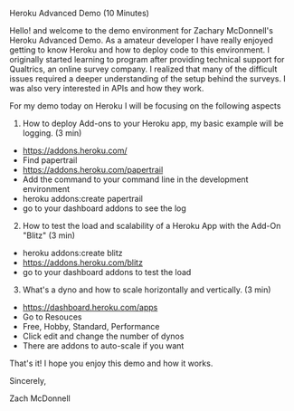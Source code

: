 Heroku Advanced Demo (10 Minutes)

Hello! and welcome to the demo environment for Zachary McDonnell's Heroku Advanced Demo.
As a amateur developer I have really enjoyed getting to know Heroku and how to deploy code to this environment.
I originally started learning to program after providing technical support for Qualtrics, an online survey company. I realized that many of the difficult issues required a deeper understanding of the setup behind the surveys. I was also very interested in APIs and how they work.


For my demo today on Heroku I will be focusing on the following aspects

1) How to deploy Add-ons to your Heroku app, my basic example will be logging. (3 min)
- https://addons.heroku.com/
- Find papertrail
- https://addons.heroku.com/papertrail
- Add the command to your command line in the development environment
- heroku addons:create papertrail
- go to your dashboard addons to see the log

2) How to test the load and scalability of a Heroku App with the Add-On "Blitz" (3 min)
- heroku addons:create blitz
- https://addons.heroku.com/blitz
- go to your dashboard addons to test the load


3) What's a dyno and how to scale horizontally and vertically. (3 min)
- https://dashboard.heroku.com/apps
- Go to Resouces
- Free, Hobby, Standard, Performance
- Click edit and change the number of dynos
- There are addons to auto-scale if you want

That's it! I hope you enjoy this demo and how it works.

Sincerely,

Zach McDonnell